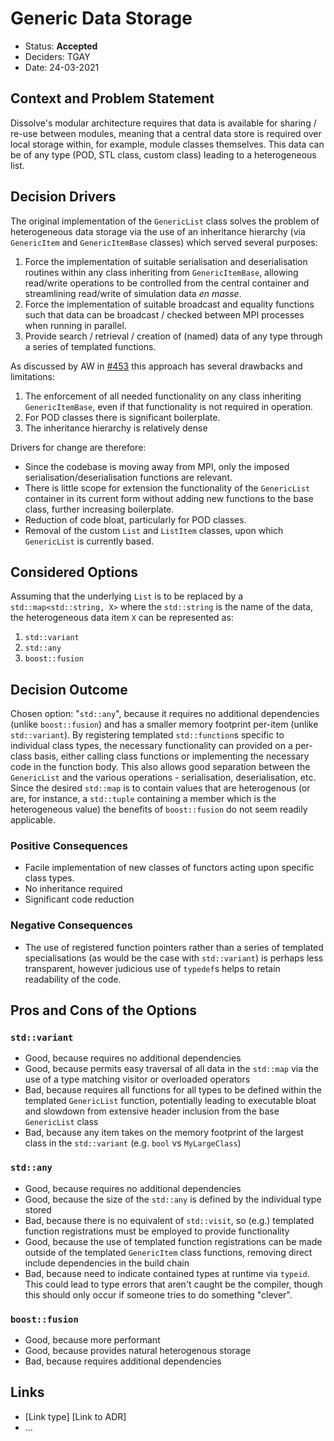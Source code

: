 # Generic Data Storage

- Status: **Accepted**
- Deciders: TGAY
- Date: 24-03-2021

## Context and Problem Statement

Dissolve's modular architecture requires that data is available for sharing / re-use between modules, meaning that a central data store is required over local storage within, for example, module classes themselves. This data can be of any type (POD, STL class, custom class) leading to a heterogeneous list.

## Decision Drivers

The original implementation of the `GenericList` class solves the problem of heterogeneous data storage via the use of an inheritance hierarchy (via `GenericItem` and `GenericItemBase` classes) which served several purposes:

1. Force the implementation of suitable serialisation and deserialisation routines within any class inheriting from `GenericItemBase`, allowing read/write operations to be controlled from the central container and streamlining read/write of simulation data _en masse_.
2. Force the implementation of suitable broadcast and equality functions such that data can be broadcast / checked between MPI processes when running in parallel.
3. Provide search / retrieval / creation of (named) data of any type through a series of templated functions.

As discussed by AW in [#453](https://github.com/disorderedmaterials/dissolve/issues/453) this approach has several drawbacks and limitations:

1. The enforcement of all needed functionality on any class inheriting `GenericItemBase`, even if that functionality is not required in operation.
2. For POD classes there is significant boilerplate.
3. The inheritance hierarchy is relatively dense

Drivers for change are therefore:

- Since the codebase is moving away from MPI, only the imposed serialisation/deserialisation functions are relevant.
- There is little scope for extension the functionality of the `GenericList` container in its current form without adding new functions to the base class, further increasing boilerplate.
- Reduction of code bloat, particularly for POD classes.
- Removal of the custom `List` and `ListItem` classes, upon which `GenericList` is currently based.

## Considered Options

Assuming that the underlying `List` is to be replaced by a `std::map<std::string, X>` where the `std::string` is the name of the data, the heterogeneous data item `X` can be represented as:

1. `std::variant`
2. `std::any`
3. `boost::fusion`

## Decision Outcome

Chosen option: "`std::any`", because it requires no additional dependencies (unlike `boost::fusion`) and has a smaller memory footprint per-item (unlike `std::variant`). By registering templated `std::function`s specific to individual class types, the necessary functionality can provided on a per-class basis, either calling class functions or implementing the necessary code in the function body. This also allows good separation between the `GenericList` and the various operations - serialisation, deserialisation, etc. Since the desired `std::map` is to contain values that are heterogenous (or are, for instance, a `std::tuple` containing a member which is the heterogeneous value) the benefits of `boost::fusion` do not seem readily applicable.

### Positive Consequences

- Facile implementation of new classes of functors acting upon specific class types.
- No inheritance required
- Significant code reduction

### Negative Consequences

- The use of registered function pointers rather than a series of templated specialisations (as would be the case with `std::variant`) is perhaps less transparent, however judicious use of `typedef`s helps to retain readability of the code.

## Pros and Cons of the Options

### `std::variant`

- Good, because requires no additional dependencies
- Good, because permits easy traversal of all data in the `std::map` via the use of a type matching visitor or overloaded operators
- Bad, because requires all functions for all types to be defined within the templated `GenericList` function, potentially leading to executable bloat and slowdown from extensive header inclusion from the base `GenericList` class
- Bad, because any item takes on the memory footprint of the largest class in the `std::variant` (e.g. `bool` vs `MyLargeClass`)

### `std::any`

- Good, because requires no additional dependencies
- Good, because the size of the `std::any` is defined by the individual type stored
- Bad, because there is no equivalent of `std::visit`, so (e.g.) templated function registrations must be employed to provide functionality
- Good, because the use of templated function registrations can be made outside of the templated `GenericItem` class functions, removing direct include dependencies in the build chain
- Bad, because need to indicate contained types at runtime via `typeid`.  This could lead to type errors that aren't caught be the compiler, though this should only occur if someone tries to do something "clever".

### `boost::fusion`

- Good, because more performant
- Good, because provides natural heterogenous storage
- Bad, because requires additional dependencies

## Links

- [Link type] [Link to ADR] <!-- example: Refined by [ADR-0005](0005-example.md) -->
- … <!-- numbers of links can vary -->
